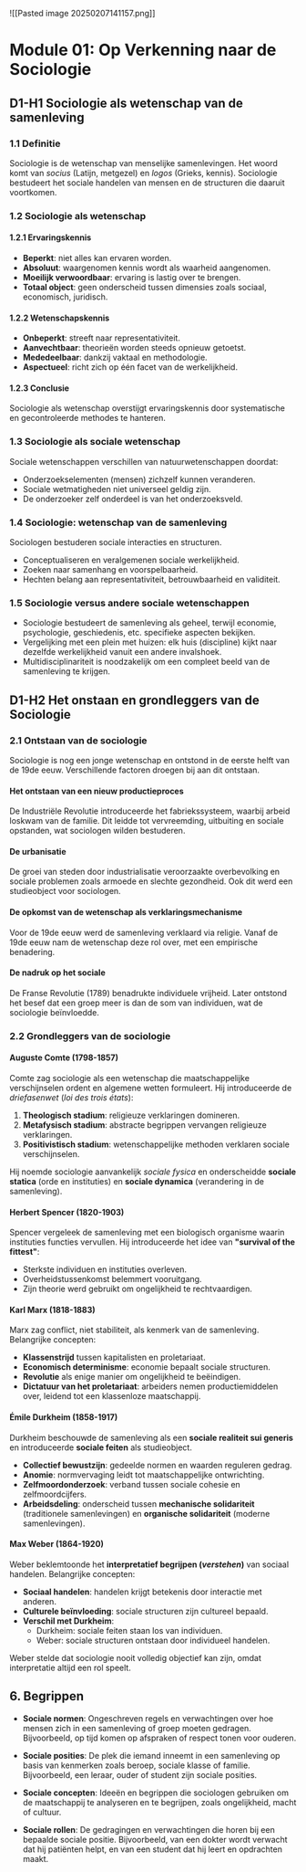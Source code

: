 ![[Pasted image 20250207141157.png]]

# Module 01: Op Verkenning naar de Sociologie

## D1-H1 Sociologie als wetenschap van de samenleving

### 1.1 Definitie  
Sociologie is de wetenschap van menselijke samenlevingen. Het woord komt van *socius* (Latijn, metgezel) en *logos* (Grieks, kennis). Sociologie bestudeert het sociale handelen van mensen en de structuren die daaruit voortkomen.

### 1.2 Sociologie als wetenschap  

#### 1.2.1 Ervaringskennis  
- **Beperkt**: niet alles kan ervaren worden.  
- **Absoluut**: waargenomen kennis wordt als waarheid aangenomen.  
- **Moeilijk verwoordbaar**: ervaring is lastig over te brengen.  
- **Totaal object**: geen onderscheid tussen dimensies zoals sociaal, economisch, juridisch.  

#### 1.2.2 Wetenschapskennis  
- **Onbeperkt**: streeft naar representativiteit.  
- **Aanvechtbaar**: theorieën worden steeds opnieuw getoetst.  
- **Mededeelbaar**: dankzij vaktaal en methodologie.  
- **Aspectueel**: richt zich op één facet van de werkelijkheid.  

#### 1.2.3 Conclusie  
Sociologie als wetenschap overstijgt ervaringskennis door systematische en gecontroleerde methodes te hanteren.

### 1.3 Sociologie als sociale wetenschap  
Sociale wetenschappen verschillen van natuurwetenschappen doordat:  
- Onderzoekselementen (mensen) zichzelf kunnen veranderen.  
- Sociale wetmatigheden niet universeel geldig zijn.  
- De onderzoeker zelf onderdeel is van het onderzoeksveld.  

### 1.4 Sociologie: wetenschap van de samenleving  
Sociologen bestuderen sociale interacties en structuren.  
- Conceptualiseren en veralgemenen sociale werkelijkheid.  
- Zoeken naar samenhang en voorspelbaarheid.  
- Hechten belang aan representativiteit, betrouwbaarheid en validiteit.  

### 1.5 Sociologie versus andere sociale wetenschappen  
- Sociologie bestudeert de samenleving als geheel, terwijl economie, psychologie, geschiedenis, etc. specifieke aspecten bekijken.  
- Vergelijking met een plein met huizen: elk huis (discipline) kijkt naar dezelfde werkelijkheid vanuit een andere invalshoek.  
- Multidisciplinariteit is noodzakelijk om een compleet beeld van de samenleving te krijgen.  



## D1-H2 Het onstaan en grondleggers van de Sociologie  

### 2.1 Ontstaan van de sociologie  
Sociologie is nog een jonge wetenschap en ontstond in de eerste helft van de 19de eeuw. Verschillende factoren droegen bij aan dit ontstaan.  

#### Het ontstaan van een nieuw productieproces  
De Industriële Revolutie introduceerde het fabriekssysteem, waarbij arbeid loskwam van de familie. Dit leidde tot vervreemding, uitbuiting en sociale opstanden, wat sociologen wilden bestuderen.  

#### De urbanisatie  
De groei van steden door industrialisatie veroorzaakte overbevolking en sociale problemen zoals armoede en slechte gezondheid. Ook dit werd een studieobject voor sociologen.  

#### De opkomst van de wetenschap als verklaringsmechanisme  
Voor de 19de eeuw werd de samenleving verklaard via religie. Vanaf de 19de eeuw nam de wetenschap deze rol over, met een empirische benadering.  

#### De nadruk op het sociale  
De Franse Revolutie (1789) benadrukte individuele vrijheid. Later ontstond het besef dat een groep meer is dan de som van individuen, wat de sociologie beïnvloedde.  

### 2.2 Grondleggers van de sociologie  

#### Auguste Comte (1798-1857)  
Comte zag sociologie als een wetenschap die maatschappelijke verschijnselen ordent en algemene wetten formuleert. Hij introduceerde de *driefasenwet* (*loi des trois états*):  
1. **Theologisch stadium**: religieuze verklaringen domineren.  
2. **Metafysisch stadium**: abstracte begrippen vervangen religieuze verklaringen.  
3. **Positivistisch stadium**: wetenschappelijke methoden verklaren sociale verschijnselen.  

Hij noemde sociologie aanvankelijk *sociale fysica* en onderscheidde **sociale statica** (orde en instituties) en **sociale dynamica** (verandering in de samenleving).  

#### Herbert Spencer (1820-1903)  
Spencer vergeleek de samenleving met een biologisch organisme waarin instituties functies vervullen. Hij introduceerde het idee van **"survival of the fittest"**:  
- Sterkste individuen en instituties overleven.  
- Overheidstussenkomst belemmert vooruitgang.  
- Zijn theorie werd gebruikt om ongelijkheid te rechtvaardigen.  

#### Karl Marx (1818-1883)  
Marx zag conflict, niet stabiliteit, als kenmerk van de samenleving. Belangrijke concepten:  
- **Klassenstrijd** tussen kapitalisten en proletariaat.  
- **Economisch determinisme**: economie bepaalt sociale structuren.  
- **Revolutie** als enige manier om ongelijkheid te beëindigen.  
- **Dictatuur van het proletariaat**: arbeiders nemen productiemiddelen over, leidend tot een klassenloze maatschappij.  

#### Émile Durkheim (1858-1917)  
Durkheim beschouwde de samenleving als een **sociale realiteit sui generis** en introduceerde **sociale feiten** als studieobject.  
- **Collectief bewustzijn**: gedeelde normen en waarden reguleren gedrag.  
- **Anomie**: normvervaging leidt tot maatschappelijke ontwrichting.  
- **Zelfmoordonderzoek**: verband tussen sociale cohesie en zelfmoordcijfers.  
- **Arbeidsdeling**: onderscheid tussen **mechanische solidariteit** (traditionele samenlevingen) en **organische solidariteit** (moderne samenlevingen).  

#### Max Weber (1864-1920)  
Weber beklemtoonde het **interpretatief begrijpen (*verstehen*)** van sociaal handelen. Belangrijke concepten:  
- **Sociaal handelen**: handelen krijgt betekenis door interactie met anderen.  
- **Culturele beïnvloeding**: sociale structuren zijn cultureel bepaald.  
- **Verschil met Durkheim**:  
  - Durkheim: sociale feiten staan los van individuen.  
  - Weber: sociale structuren ontstaan door individueel handelen.  

Weber stelde dat sociologie nooit volledig objectief kan zijn, omdat interpretatie altijd een rol speelt.  

## 6. Begrippen
- **Sociale normen**: Ongeschreven regels en verwachtingen over hoe mensen zich in een samenleving of groep moeten gedragen. Bijvoorbeeld, op tijd komen op afspraken of respect tonen voor ouderen.

- **Sociale posities**: De plek die iemand inneemt in een samenleving op basis van kenmerken zoals beroep, sociale klasse of familie. Bijvoorbeeld, een leraar, ouder of student zijn sociale posities.

- **Sociale concepten**: Ideeën en begrippen die sociologen gebruiken om de maatschappij te analyseren en te begrijpen, zoals ongelijkheid, macht of cultuur.

- **Sociale rollen**: De gedragingen en verwachtingen die horen bij een bepaalde sociale positie. Bijvoorbeeld, van een dokter wordt verwacht dat hij patiënten helpt, en van een student dat hij leert en opdrachten maakt.